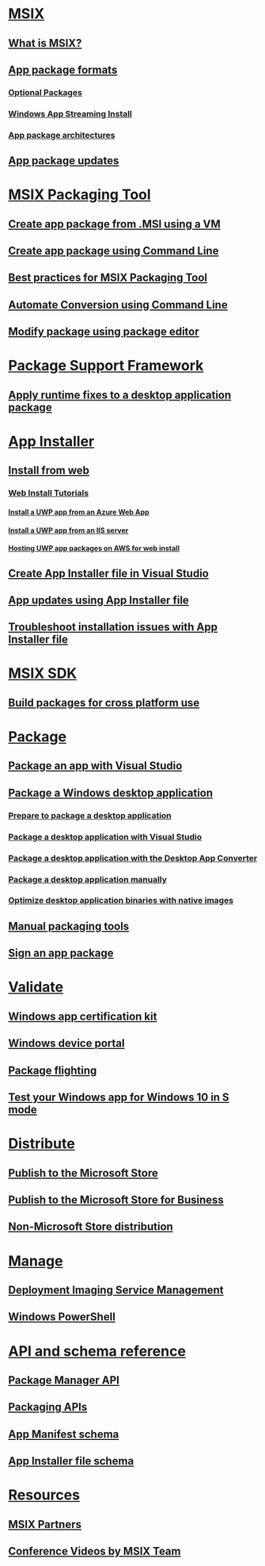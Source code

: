 # [MSIX](index.md)
## [What is MSIX?](overview.md)
## [App package formats](https://docs.microsoft.com/en-us/windows/uwp/launch-resume/extend-your-app-with-services-extensions-packages?context=/windows/msix/render)
### [Optional Packages](https://docs.microsoft.com/windows/uwp/packaging/optional-packages?context=/windows/msix/render)
### [Windows App Streaming Install](https://docs.microsoft.com/windows/uwp/packaging/streaming-install?context=/windows/msix/render)
### [App package architectures](https://docs.microsoft.com/windows/uwp/packaging/device-architecture?context=/windows/msix/render)
## [App package updates](app-package-updates.md)

# [MSIX Packaging Tool](mpt-overview.md)
## [Create app package from .MSI using a VM](packaging-tool/create-app-package-MSI-VM.md)
## [Create app package using Command Line](packaging-tool/package-conversion-cli.md)
## [Best practices for MSIX Packaging Tool](mpt-best-practices.md)
## [Automate Conversion using Command Line](packaging-tool/automate-conversion.md)
## [Modify package using package editor](packaging-tool/package-editor.md)

# [Package Support Framework](package-support-framework-overview.md)
## [Apply runtime fixes to a desktop application package](https://docs.microsoft.com/windows/uwp/porting/package-support-framework?context=/windows/msix/render)

# [App Installer](https://docs.microsoft.com/windows/uwp/packaging/appinstaller-root?context=/windows/msix/render)
## [Install from web](https://docs.microsoft.com/windows/uwp/packaging/installing-uwp-apps-web?context=/windows/msix/render)
### [Web Install Tutorials]()
#### [Install a UWP app from an Azure Web App](https://docs.microsoft.com/windows/uwp/packaging/web-install-azure?context=/windows/msix/render)
#### [Install a UWP app from an IIS server](https://docs.microsoft.com/windows/uwp/packaging/web-install-iis?context=/windows/msix/render)
#### [Hosting UWP app packages on AWS for web install](https://docs.microsoft.com/windows/uwp/packaging/web-install-aws?context=/windows/msix/render)

## [Create App Installer file in Visual Studio](https://docs.microsoft.com/windows/uwp/packaging/create-appinstallerfile-vs?context=/windows/msix/render)
## [App updates using App Installer file](app-installer-file-update.md)
## [Troubleshoot installation issues with App Installer file](https://docs.microsoft.com/windows/uwp/packaging/troubleshoot-appinstaller-issues?context=/windows/msix/render)

# [MSIX SDK](sdk-overview.md)
## [Build packages for cross platform use](sdk-guidance.md)

# [Package]()
## [Package an app with Visual Studio](https://docs.microsoft.com/windows/uwp/packaging/packaging-uwp-apps?context=/windows/msix/render)
## [Package a Windows desktop application](https://docs.microsoft.com/windows/uwp/porting/desktop-to-uwp-packaging-dot-net?context=/windows/msix/render)
### [Prepare to package a desktop application](https://docs.microsoft.com/windows/uwp/porting/desktop-to-uwp-prepare?context=/windows/msix/render)
### [Package a desktop application with Visual Studio](https://docs.microsoft.com/windows/uwp/porting/desktop-to-uwp-packaging-dot-net?context=/windows/msix/render)
### [Package a desktop application with the Desktop App Converter](https://docs.microsoft.com/windows/uwp/porting/desktop-to-uwp-run-desktop-app-converter?context=/windows/msix/render)
### [Package a desktop application manually](https://docs.microsoft.com/windows/uwp/porting/desktop-to-uwp-manual-conversion?context=/windows/msix/render)
### [Optimize desktop application binaries with native images](https://docs.microsoft.com/windows/uwp/porting/desktop-to-uwp-r2r?context=/windows/msix/render)
## [Manual packaging tools](https://docs.microsoft.com/windows/uwp/packaging/manual-packaging-root?context=/windows/msix/render)
## [Sign an app package](https://docs.microsoft.com/windows/uwp/packaging/sign-app-package-using-signtool?context=/windows/msix/render)

# [Validate]()
## [Windows app certification kit](https://docs.microsoft.com/windows/uwp/debug-test-perf/windows-app-certification-kit?context=/windows/msix/render)
## [Windows device portal](https://docs.microsoft.com/windows/uwp/debug-test-perf/device-portal?context=/windows/msix/render)
## [Package flighting](https://docs.microsoft.com/windows/uwp/publish/package-flights?context=/windows/msix/render)
## [Test your Windows app for Windows 10 in S mode](https://docs.microsoft.com/windows/uwp/porting/desktop-to-uwp-test-windows-s?context=/windows/msix/render)

# [Distribute]()
## [Publish to the Microsoft Store](https://docs.microsoft.com/windows/uwp/publish/?context=/windows/msix/render)
## [Publish to the Microsoft Store for Business](https://docs.microsoft.com/windows/uwp/publish/distribute-lob-apps-to-enterprises?context=/windows/msix/render)
## [Non-Microsoft Store distribution](https://docs.microsoft.com/windows/uwp/packaging/appinstaller-root?context=/windows/msix/render)

# [Manage]()
## [Deployment Imaging Service Management](https://docs.microsoft.com/windows-hardware/manufacture/desktop/what-is-dism?context=/windows/msix/render)
## [Windows PowerShell](https://docs.microsoft.com/powershell/module/appx/?view=win10-ps?context=/windows/msix/render)

# [API and schema reference]()
## [Package Manager API](https://docs.microsoft.com/uwp/api/windows.management.deployment?context=/windows/msix/render)
## [Packaging APIs](https://docs.microsoft.com/windows/desktop/appxpkg/interfaces?context=/windows/msix/render)
## [App Manifest schema](https://docs.microsoft.com/uwp/schemas/appxpackage/appx-package-manifest?context=/windows/msix/render)
## [App Installer file schema](https://docs.microsoft.com/uwp/schemas/appinstallerschema/app-installer-file?context=/windows/msix/render)

# [Resources]()
## [MSIX Partners](partners.md)
## [Conference Videos by MSIX Team](team-video.md)
